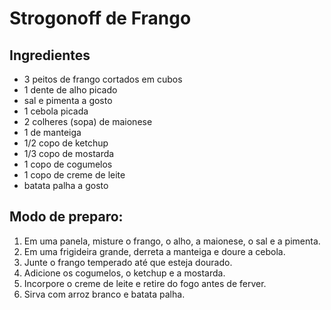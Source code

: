 # Strogonoff de Frango 

## Ingredientes

- 3 peitos de frango cortados em cubos
- 1 dente de alho picado	
- sal e pimenta a gosto
- 1 cebola picada
- 2 colheres (sopa) de maionese
- 1 de manteiga
- 1/2 copo de ketchup 
- 1/3 copo de mostarda
- 1 copo de cogumelos
- 1 copo de creme de leite
- batata palha a gosto

## Modo de preparo:

1. Em uma panela, misture o frango, o alho, a maionese, o sal e a pimenta.
2. Em uma frigideira grande, derreta a manteiga e doure a cebola.
3. Junte o frango temperado até que esteja dourado.
4. Adicione os cogumelos, o ketchup e a mostarda.
5. Incorpore o creme de leite e retire do fogo antes de ferver.
6. Sirva com arroz branco e batata palha.
